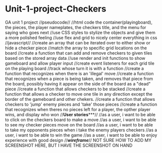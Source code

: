 # Unit-1-project-Checkers
GA unit 1 project
//pseudocode//
//html code the container(playingboard), the pieces, the player nameplates, the checkers title, and the menu for saying who goes next
//use CSS styles to stylize the objects and give them a more polished feeling
//use flex and grid to nicely center everything in css
//javascript//
//create an array that can be iterated over to either show or hide a checker piece
//match the array to specific grid locations on the board
//create a function that can add and remove checkers to given tiles based on the stored array data
//use render and init functions to show gameboard and allow player input
//create event listeners for each grid tile on the playing board
//track whose turn it is with a function
//create a function that recognizes when there is an 'illegal' move
//create a function that recognizes when a piece is being taken, and removes that piece from the board, possibly having it appear on the side of the board as a "dead" piece
//create a function that allows checkers to be stacked
//create a function that allows a checker to move one tile in any direction except the border of the gameboard and other chekers.
//create a function that allows checkers to 'jump' enemy pieces and 'take' those pieces
//create a function that recognizes when theres no pieces left for a player, the opther player wins, and display who won
//**********User stories*************//
//as a user, i want to be able to click on the checkers board to make a move
//as a user, i want to be able to see my checker pieces move on the board
//as a user, i want to be able to take my opponents pieces when i take the enemy players checkers
//as a user, i want to be able to win the game
//as a user, i want to be able to enjoy experience with good design
//***************wireframe***************//
NOT SURE HOW TO ADD MY SCREENSHOT HERE, BUT I HAVE THE SCREENSHOT ON HAND

